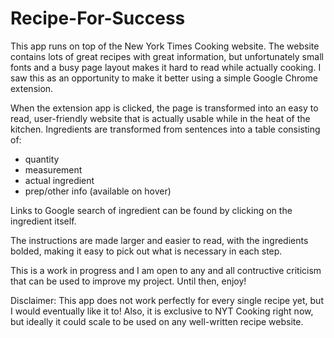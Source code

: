 # Recipe-For-Success

This app runs on top of the New York Times Cooking website. The website contains lots of great recipes with great information, but unfortunately small fonts and a busy page layout makes it hard to read while actually cooking. I saw this as an opportunity to make it better using a simple Google Chrome extension.

When the extension app is clicked, the page is transformed into an easy to read, user-friendly website that is actually usable while in the heat of the kitchen. Ingredients are transformed from sentences into a table consisting of:
 - quantity
 - measurement
 - actual ingredient
 - prep/other info (available on hover)

Links to Google search of ingredient can be found by clicking on the ingredient itself.
 
The instructions are made larger and easier to read, with the ingredients bolded, making it easy to pick out what is necessary in each step.

This is a work in progress and I am open to any and all contructive criticism that can be used to improve my project. Until then, enjoy!

Disclaimer: This app does not work perfectly for every single recipe yet, but I would eventually like it to! Also, it is exclusive to NYT Cooking right now, but ideally it could scale to be used on any well-written recipe website.

